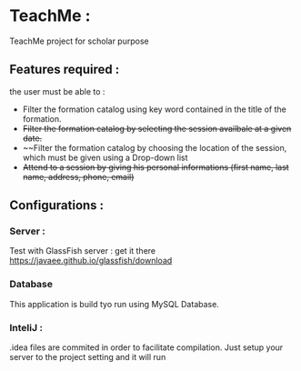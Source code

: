 # TeachMe :
TeachMe project for scholar purpose

## Features required :
the user must be able to :
* Filter the formation catalog using key word contained in the title of the formation.
* ~~Filter the formation catalog by selecting the session availbale at a given date.~~
* ~~Filter the formation catalog by choosing the location of the session, which must be given using a Drop-down list
* ~~Attend to a session by giving his personal informations (first name, last name, address, phone, email)~~

## Configurations :
### Server :
Test with GlassFish server : get it there https://javaee.github.io/glassfish/download
### Database
This application is build tyo run using MySQL Database.

### InteliJ :
.idea files are commited in order to facilitate compilation. Just setup your server to the project setting and it will run
